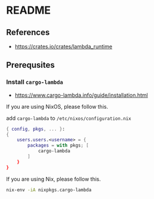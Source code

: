 # README
## References

- <https://crates.io/crates/lambda_runtime>

## Prerequsites

### Install `cargo-lambda`

- <https://www.cargo-lambda.info/guide/installation.html>


If you are using NixOS, please follow this.

add `cargo-lambda` to `/etc/nixos/configuration.nix`

```nix
{ config, pkgs, ... }:
{
    users.users.<username> = {
        packages = with pkgs; [
            cargo-lambda
        ]
    }
}
```


If you are using Nix, please follow this.

```bash
nix-env -iA nixpkgs.cargo-lambda
```

